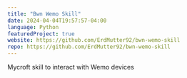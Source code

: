 ```yaml
---
title: "Bwn Wemo Skill"
date: 2024-04-04T19:57:57-04:00
language: Python
featuredProject: true
website: https://github.com/ErdMutter92/bwn-wemo-skill
repo: https://github.com/ErdMutter92/bwn-wemo-skill
---
```

Mycroft skill to interact with Wemo devices
